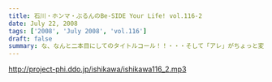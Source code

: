 ```yaml
---
title: 石川・ホンマ・ぶるんのBe-SIDE Your Life! vol.116-2
date: July 22, 2008
tags: ['2008', 'July 2008', 'vol.116']
draft: false
summary: な、なんと二本目にしてのタイトルコール！！・・・そして「アレ」がちょっと変わっている！？しかも、入手可能との噂が・・・限定ですよ。限定。NAMAE
---
```


http://project-phi.ddo.jp/ishikawa/ishikawa116_2.mp3
